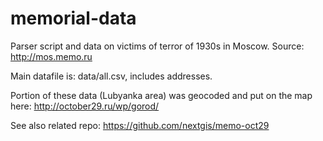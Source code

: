 memorial-data
=============

Parser script and data on victims of terror of 1930s in Moscow. Source: http://mos.memo.ru

Main datafile is: data/all.csv, includes addresses.

Portion of these data (Lubyanka area) was geocoded and put on the map here: http://october29.ru/wp/gorod/

See also related repo: https://github.com/nextgis/memo-oct29
